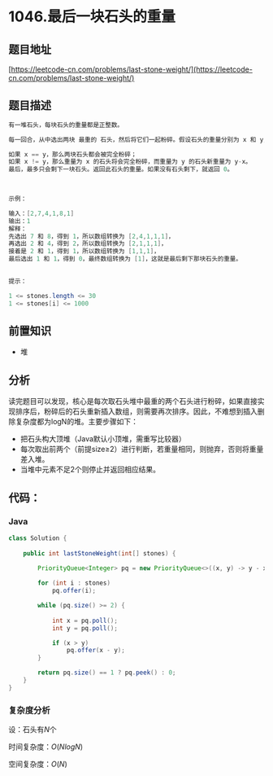 # 1046.最后一块石头的重量

## 题目地址

[https://leetcode-cn.com/problems/last-stone-weight/](https://leetcode-cn.com/problems/last-stone-weight/)

## 题目描述

```java
有一堆石头，每块石头的重量都是正整数。

每一回合，从中选出两块 最重的 石头，然后将它们一起粉碎。假设石头的重量分别为 x 和 y，且 x <= y。那么粉碎的可能结果如下：

如果 x == y，那么两块石头都会被完全粉碎；
如果 x != y，那么重量为 x 的石头将会完全粉碎，而重量为 y 的石头新重量为 y-x。
最后，最多只会剩下一块石头。返回此石头的重量。如果没有石头剩下，就返回 0。

 

示例：

输入：[2,7,4,1,8,1]
输出：1
解释：
先选出 7 和 8，得到 1，所以数组转换为 [2,4,1,1,1]，
再选出 2 和 4，得到 2，所以数组转换为 [2,1,1,1]，
接着是 2 和 1，得到 1，所以数组转换为 [1,1,1]，
最后选出 1 和 1，得到 0，最终数组转换为 [1]，这就是最后剩下那块石头的重量。
 

提示：

1 <= stones.length <= 30
1 <= stones[i] <= 1000
```

## 前置知识

- 堆

## 分析

读完题目可以发现，核心是每次取石头堆中最重的两个石头进行粉碎，如果直接实现排序后，粉碎后的石头重新插入数组，则需要再次排序。因此，不难想到插入删除复杂度都为logN的堆。主要步骤如下：

- 把石头构大顶堆（Java默认小顶堆，需重写比较器）
- 每次取出前两个（前提size≥2）进行判断，若重量相同，则抛弃，否则将重量差入堆。
- 当堆中元素不足2个则停止并返回相应结果。

## 代码：

### Java

```java
class Solution {
    
    public int lastStoneWeight(int[] stones) {
        
        PriorityQueue<Integer> pq = new PriorityQueue<>((x, y) -> y - x);

        for (int i : stones)
            pq.offer(i);

        while (pq.size() >= 2) {
            
            int x = pq.poll();
            int y = pq.poll();

            if (x > y)
                pq.offer(x - y);
        }

        return pq.size() == 1 ? pq.peek() : 0;
    }
}
```

### 复杂度分析

设：石头有$N$个

时间复杂度：$O(NlogN)$

空间复杂度：$O(N)$
